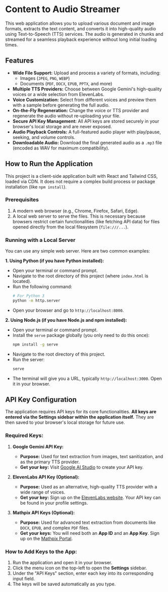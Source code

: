 # Content to Audio Streamer

This web application allows you to upload various document and image formats, extracts the text content, and converts it into high-quality audio using Text-to-Speech (TTS) services. The audio is generated in chunks and streamed for a seamless playback experience without long initial loading times.

## Features

-   **Wide File Support:** Upload and process a variety of formats, including:
    -   Images (`JPEG`, `PNG`, `WEBP`)
    -   Documents (`PDF`, `DOCX`, `EPUB`, `PPTX`, and more)
-   **Multiple TTS Providers:** Choose between Google Gemini's high-quality voices or a wide selection from ElevenLabs.
-   **Voice Customization:** Select from different voices and preview them with a sample before generating the full audio.
-   **On-the-Fly Regeneration:** Change the voice or TTS provider and regenerate the audio without re-uploading your file.
-   **Secure API Key Management:** All API keys are stored securely in your browser's local storage and are never exposed.
-   **Audio Playback Controls:** A full-featured audio player with play/pause, seeking, and volume controls.
-   **Downloadable Audio:** Download the final generated audio as a `.mp3` file (encoded as WAV for maximum compatibility).

## How to Run the Application

This project is a client-side application built with React and Tailwind CSS, loaded via CDN. It does not require a complex build process or package installation (like `npm install`).

### Prerequisites

1.  A modern web browser (e.g., Chrome, Firefox, Safari, Edge).
2.  A local web server to serve the files. This is necessary because browsers restrict certain functionalities (like fetching API data) for files opened directly from the local filesystem (`file:///...`).

### Running with a Local Server

You can use any simple web server. Here are two common examples:

**1. Using Python (if you have Python installed):**

-   Open your terminal or command prompt.
-   Navigate to the root directory of this project (where `index.html` is located).
-   Run the following command:
    ```bash
    # For Python 3
    python -m http.server
    ```
-   Open your browser and go to `http://localhost:8000`.

**2. Using Node.js (if you have Node.js and npm installed):**

-   Open your terminal or command prompt.
-   Install the `serve` package globally (you only need to do this once):
    ```bash
    npm install -g serve
    ```
-   Navigate to the root directory of this project.
-   Run the server:
    ```bash
    serve
    ```
-   The terminal will give you a URL, typically `http://localhost:3000`. Open it in your browser.

## API Key Configuration

The application requires API keys for its core functionalities. **All keys are entered via the Settings sidebar within the application itself.** They are then saved to your browser's local storage for future use.

### Required Keys:

1.  **Google Gemini API Key:**
    -   **Purpose:** Used for text extraction from images, text sanitization, and as the primary TTS provider.
    -   **Get your key:** Visit [Google AI Studio](https://aistudio.google.com/app/apikey) to create your API key.

2.  **ElevenLabs API Key (Optional):**
    -   **Purpose:** Used as an alternative, high-quality TTS provider with a wide range of voices.
    -   **Get your key:** Sign up on the [ElevenLabs website](https://elevenlabs.io/). Your API key can be found in your profile settings.

3.  **Mathpix API Keys (Optional):**
    -   **Purpose:** Used for advanced text extraction from documents like `DOCX`, `EPUB`, and complex `PDF` files.
    -   **Get your keys:** You will need both an **App ID** and an **App Key**. Sign up on the [Mathpix Portal](https://accounts.mathpix.com/signup).

### How to Add Keys to the App:

1.  Run the application and open it in your browser.
2.  Click the menu icon on the top-left to open the **Settings** sidebar.
3.  Under the "API Keys" section, enter each key into its corresponding input field.
4.  The keys will be saved automatically as you type.
